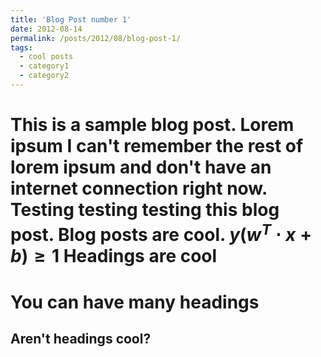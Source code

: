 ```yaml
---
title: 'Blog Post number 1'
date: 2012-08-14
permalink: /posts/2012/08/blog-post-1/
tags:
  - cool posts
  - category1
  - category2
---
```

<script type="text/javascript"
        src="https://cdnjs.cloudflare.com/ajax/libs/mathjax/2.7.0/MathJax.js?config=TeX-AMS_CHTML"></script>
        
This is a sample blog post. Lorem ipsum I can't remember the rest of lorem ipsum and don't have an internet connection right now. Testing testing testing this blog post. Blog posts are cool.
$y(w^T\cdot x+b) \geq 1$
Headings are cool
======

You can have many headings
======

Aren't headings cool?
------
